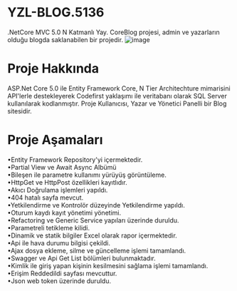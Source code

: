 # YZL-BLOG.5136
.NetCore MVC 5.0 N Katmanlı Yay. CoreBlog projesi, admin ve yazarların olduğu blogda saklanabilen bir projedir.
![image](https://user-images.githubusercontent.com/73097560/115834477-dbab4500-a447-11eb-908a-139a6edaec5c.gif)
# Proje Hakkında
ASP.Net Core 5.0 ile Entity Framework Core, N Tier Architechture mimarisini API'lerle destekleyerek Codefirst yaklaşımı ile veritabanı olarak SQL Server kullanılarak kodlanmıştır. Proje Kullanıcısı, Yazar ve Yönetici Panelli bir Blog sitesidir.
# Proje Aşamaları
•Entity Framework Repository'yi içermektedir.
<br>
•Partial View ve Await Async Albümü
<br>
•Bileşen ile parametre kullanımı yürüyüş görüntüleme.
<br>
•HttpGet ve HttpPost özellikleri kayıtlıdır.
<br>
•Akıcı Doğrulama işlemleri yapıldı.
<br>
•404 hatalı sayfa mevcut.
<br>
•Yetkilendirme ve Kontrolör düzeyinde Yetkilendirme yapıldı.
<br>
•Oturum kaydı kayıt yönetimi yönetimi.
<br>
•Refactoring ve Generic Service yapıları üzerinde duruldu.
<br>
•Parametreli tetikleme kilidi.
<br>
•Dinamik ve statik bilgiler Excel olarak rapor içermektedir.
<br>
•Api ile hava durumu bilgisi çekildi.
<br>
•Ajax dosya ekleme, silme ve güncelleme işlemi tamamlandı.
<br>
•Swagger ve Api Get List bölümleri bulunmaktadır.
<br>
•Kimlik ile giriş yapan kişinin kesilmesini sağlama işlemi tamamlandı.
<br>
•Erişim Reddedildi sayfası mevcuttur.
<br>
•Json web token üzerinde duruldu.
